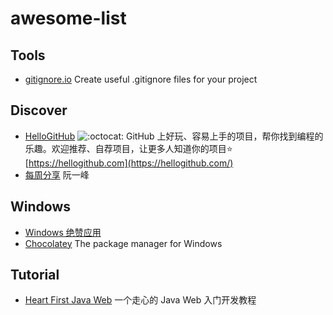 # awesome-list

## Tools

* [gitignore.io](https://www.gitignore.io/) Create useful .gitignore files for your project

## Discover

* [HelloGitHub](https://github.com/521xueweihan/HelloGitHub) ![:octocat:](https://assets-cdn.github.com/images/icons/emoji/octocat.png) GitHub 上好玩、容易上手的项目，帮你找到编程的乐趣。欢迎推荐、自荐项目，让更多人知道你的项目⭐️ [https://hellogithub.com](https://hellogithub.com/)
* [每周分享](https://www.yuque.com/ruanyf/share/) 阮一峰

## Windows

* [Windows 绝赞应用](https://amazing-apps.gitbooks.io/windows-apps-that-amaze-us/zh-CN/) 
* [Chocolatey](https://chocolatey.org/) The package manager for Windows

## Tutorial

* [Heart First Java Web](https://github.com/skyline75489/Heart-First-JavaWeb) 一个走心的 Java Web 入门开发教程

